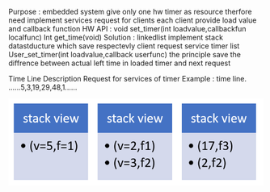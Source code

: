 Purpose : embedded system give only one hw timer as resource therfore need implement 
          services request for clients each client provide load value and callback function
HW API : void set_timer(int loadvalue,callbackfun localfunc)
         Int get_time(void)
Solution : linkedlist implement stack datastducture which save respectevly client request service timer list
           User_set_timer(int loadvalue,callback userfunc)
           the principle save the diffrence between actual left time in loaded timer and next request

Time Line Description
Request for services of timer 
Example :  time line. ......5,3,19,29,48,1......

![](\images\view_stack.PNG)

